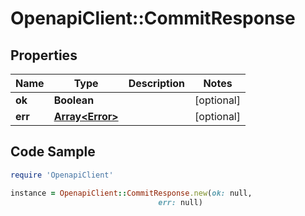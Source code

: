 # OpenapiClient::CommitResponse

## Properties

Name | Type | Description | Notes
------------ | ------------- | ------------- | -------------
**ok** | **Boolean** |  | [optional] 
**err** | [**Array&lt;Error&gt;**](Error.md) |  | [optional] 

## Code Sample

```ruby
require 'OpenapiClient'

instance = OpenapiClient::CommitResponse.new(ok: null,
                                 err: null)
```


